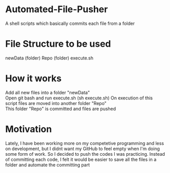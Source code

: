 # Automated-File-Pusher
A shell scripts which basically commits each file from a folder 

# File Structure to be used
newData (folder)
Repo (folder)
execute.sh

# How it works
Add all new files into a folder "newData"  
Open git bash and run execute.sh (sh execute.sh)
On execution of this script files are moved into another folder "Repo"    
This folder "Repo" is committed and files are pushed

# Motivation
Lately, I have been working more on my competetive programming and less on development, but I didnt want my GitHub to feel empty when I'm doing some form of work. So I decided to push the codes I was practicing. Instead of committing each code, I felt it would be easier to save all the files in a folder and automate the  committing part


